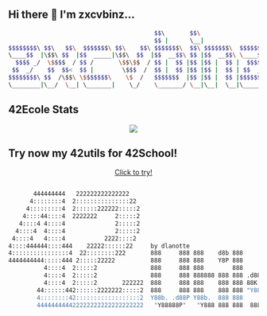 ## Hi there 👋 I'm zxcvbinz...
```bash
                                         $$\       $$\                     
                                         $$ |      \__|                    
$$$$$$$$\ $$\   $$\  $$$$$$$\ $$\    $$\ $$$$$$$\  $$\ $$$$$$$\  $$$$$$$$\ 
\____$$  |\$$\ $$  |$$  _____|\$$\  $$  |$$  __$$\ $$ |$$  __$$\ \____$$  |
  $$$$ _/  \$$$$  / $$ /       \$$\$$  / $$ |  $$ |$$ |$$ |  $$ |  $$$$ _/ 
 $$  _/    $$  $$<  $$ |        \$$$  /  $$ |  $$ |$$ |$$ |  $$ | $$  _/   
$$$$$$$$\ $$  /\$$\ \$$$$$$$\    \$  /   $$$$$$$  |$$ |$$ |  $$ |$$$$$$$$\ 
\________|\__/  \__| \_______|    \_/    \_______/ \__|\__|  \__|\________|
```                              
## 42Ecole Stats
<p align="center">
	<img align="center" src="https://badge42.herokuapp.com/api/stats/dlanotte"/>
</p>

## Try now my 42utils for 42School!
<a href="https://github.com/zxcvbinz/42-utils"><p align="center">
	Click to try!
</p></a>

```bash

       444444444   222222222222222    
      4::::::::4  2:::::::::::::::22  
     4:::::::::4  2::::::222222:::::2 
    4::::44::::4  2222222     2:::::2 
   4::::4 4::::4              2:::::2 
  4::::4  4::::4              2:::::2 
 4::::4   4::::4           2222::::2  
4::::444444::::444    22222::::::22   	by dlanotte
4::::::::::::::::4  22::::::::222       888     888 888    d8b 888   
4444444444:::::444 2:::::22222          888     888 888    Y8P 888       
          4::::4  2:::::2               888     888 888        888          
          4::::4  2:::::2               888     888 888888 888 888 .d8888b      
          4::::4  2:::::2       222222  888     888 888    888 888 88K      
        44::::::442::::::2222222:::::2  888     888 888    888 888 "Y8888b. 
        4::::::::42::::::::::::::::::2  Y88b. .d88P Y88b.  888 888      X88 
        444444444422222222222222222222   "Y88888P"   "Y888 888 888  88888P' 
```
